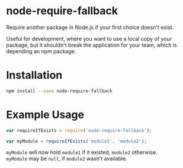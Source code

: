 # node-require-fallback

Require another package in Node.js if your first choice doesn't exist.

Useful for development, where you want to use a local copy of your package,
but it shouldn't break the application for your team, which is depending an npm package.

# Installation

```bash
npm install --save node-require-fallback
```

# Example Usage

```javascript
var requireIfExists = require('node-require-fallback');

var myModule = requireIfExists('module1', 'module2');
```

`myModule` will now hold `module1` if it existed, `module2` otherwise.  
`myModule` may be `null`, if `module2` wasn't available.
